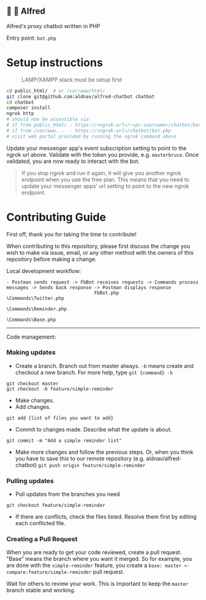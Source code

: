 🤵 🤖 Alfred
---

Alfred's proxy chatbot written in PHP

Entry point: `bot.php`

# Setup instructions
> LAMP/XAMPP stack must be setup first

```sh
cd public_html/  # or /var/www/html/
git clone git@github.com:aldnav/alfred-chatbot chatbot
cd chatbot
composer install
ngrok http
# should now be accessible via
# if from public_html/ - https://<ngrok-url>/~<pc-username>/chatbot/bot.php - e.g. https://g2kcx3.cf/~aldnav/chatbot/bot.php
# if from /var/www...  - https://<ngrok-url>/chatbot/bot.php
# visit web portal provided by running the ngrok command above
```

Update your messenger app's event subscription setting to point to the ngrok url above. Validate with the token you provide, e.g. `masterbruce`. Once validated, you are now ready to interact with the bot.

> If you stop ngrok and run it again, it will give you another ngrok endpoint when you use the free plan. This means that you need to update your messenger apps' url setting to point to the new ngrok endpoint.

# Contributing Guide

First off, thank you for taking the time to contribute!

When contributing to this repository, please first discuss the change you wish to make via issue, email, or any other method with the owners of this repository before making a change.

Local development workflow:

```
- Postman sends request -> FbBot receives requests -> Commands process messages -> Sends back response -> Postman displays response
                                FbBot.php               \Commands\Twitter.php
                                                        \Commands\Reminder.php
                                                        \Commands\Base.php
```

---

Code management:

### Making updates

- Create a branch. Branch out from master always. `-b` means create and checkout a new branch. For more help, type `git {command} -h`
```
git checkout master
git checkout -b feature/simple-reminder
```
- Make changes.
- Add changes.
```
git add {list of files you want to add}
```
- Commit to changes made. Describe what the update is about.
```
git commit -m "Add a simple reminder list"
```
- Make more changes and follow the previous steps. Or, when you think you have to save this to our remote repository (e.g. aldnav/alfred-chatbot)
`git push origin feature/simple-reminder`

### Pulling updates
- Pull updates from the branches you need
```
git checkout feature/simple-reminder
```
- If there are conflicts, check the files listed. Resolve them first by editing each conflicted file.

### Creating a Pull Request
When you are ready to get your code reviewed, create a pull request.
"Base" means the branch where you want it merged. So for example, you are done with the `simple-reminder` feature, you create a `base: master <- compare:feature/simple-reminder` pull request.

Wait for others to review your work. This is important to keep the `master` branch stable and working.
